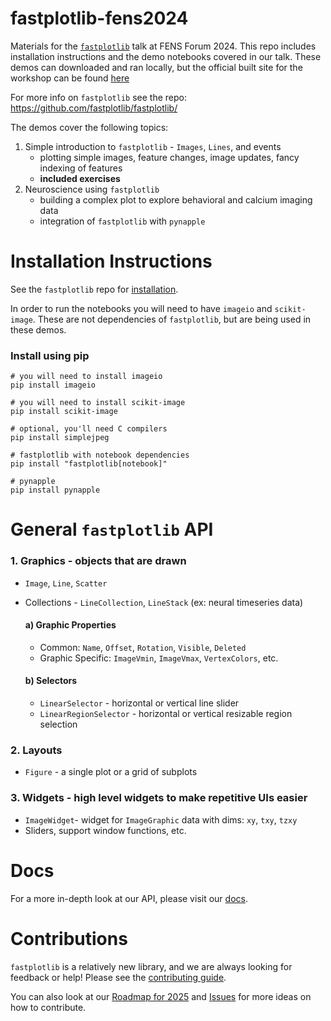 # fastplotlib-fens2024

Materials for the [`fastplotlib`](https://github.com/fastplotlib/fastplotlib/) talk at FENS Forum 2024. This repo includes installation instructions and the demo notebooks covered in our talk. These demos can downloaded and ran locally, but the official built site for the workshop can be found [here](https://flatironinstitute.github.io/ccn-software-fens-2024/)

For more info on `fastplotlib` see the repo: https://github.com/fastplotlib/fastplotlib/

The demos cover the following topics:
1. Simple introduction to `fastplotlib` - `Images`, `Lines`, and events
   - plotting simple images, feature changes, image updates, fancy indexing of features
   - **included exercises**
2. Neuroscience using `fastplotlib` 
   - building a complex plot to explore behavioral and calcium imaging data
   - integration of `fastplotlib` with `pynapple`

# Installation Instructions

See the `fastplotlib` repo for [installation](https://github.com/kushalkolar/fastplotlib#installation). 

In order to run the notebooks you will need to have `imageio` and `scikit-image`. These are not dependencies of `fastplotlib`, but are being used in these demos.

### Install using pip
```
# you will need to install imageio
pip install imageio

# you will need to install scikit-image
pip install scikit-image

# optional, you'll need C compilers
pip install simplejpeg

# fastplotlib with notebook dependencies
pip install "fastplotlib[notebook]"

# pynapple
pip install pynapple
```

# General `fastplotlib` API

### 1. Graphics - objects that are drawn
- `Image`, `Line`, `Scatter`
- Collections - `LineCollection`, `LineStack` (ex: neural timeseries data)

    #### a) Graphic Properties
  - Common: `Name`, `Offset`, `Rotation`, `Visible`, `Deleted`
  - Graphic Specific: `ImageVmin`, `ImageVmax`, `VertexColors`, etc.

  #### b) Selectors
  - `LinearSelector` - horizontal or vertical line slider
  - `LinearRegionSelector` - horizontal or vertical resizable region selection

### 2. Layouts
- `Figure` - a single plot or a grid of subplots

### 3. Widgets - high level widgets to make repetitive UIs easier
- `ImageWidget`- widget for `ImageGraphic` data with dims: `xy`, `txy`, `tzxy`
- Sliders, support window functions, etc.

# Docs
For a more in-depth look at our API, please visit our [docs](http://fastplotlib.readthedocs.io/).

# Contributions
`fastplotlib` is a relatively new library, and we are always looking for feedback or help! Please see the [contributing guide](https://github.com/fastplotlib/fastplotlib/blob/main/CONTRIBUTING.md). 

You can also look at our [Roadmap for 2025](https://github.com/fastplotlib/fastplotlib/issues/55) and [Issues](https://github.com/fastplotlib/fastplotlib/issues) for more ideas on how to contribute.
